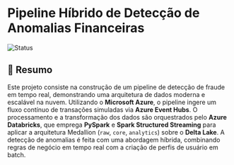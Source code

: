 # Pipeline Híbrido de Detecção de Anomalias Financeiras

![Status](https://img.shields.io/badge/status-em%20desenvolvimento-yellow)

## 📖 Resumo

Este projeto consiste na construção de um pipeline de detecção de fraude em tempo real, demonstrando uma arquitetura de dados moderna e escalável na nuvem. Utilizando o **Microsoft Azure**, o pipeline ingere um fluxo contínuo de transações simuladas via **Azure Event Hubs**. O processamento e a transformação dos dados são orquestrados pelo **Azure Databricks**, que emprega **PySpark** e **Spark Structured Streaming** para aplicar a arquitetura Medallion (`raw`, `core`, `analytics`) sobre o **Delta Lake**. A detecção de anomalias é feita com uma abordagem híbrida, combinando regras de negócio em tempo real com a criação de perfis de usuário em batch.